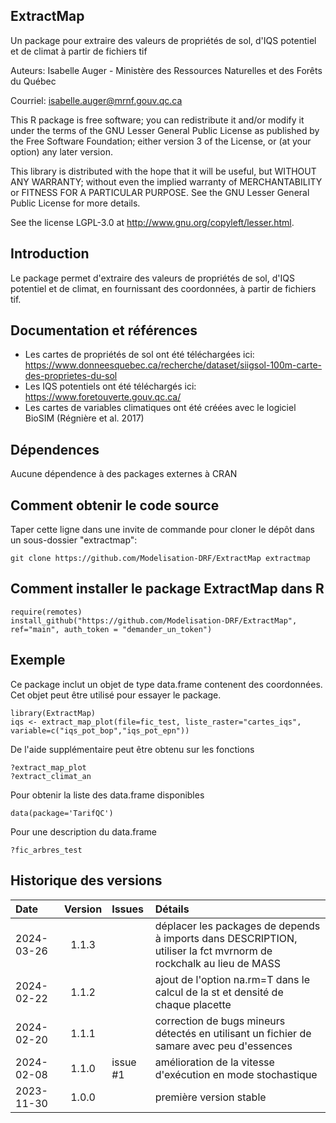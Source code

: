 ## ExtractMap

Un package pour extraire des valeurs de propriétés de sol, d'IQS potentiel et de climat à partir de fichiers tif

Auteurs: Isabelle Auger - Ministère des Ressources Naturelles et des Forêts du Québec

Courriel: isabelle.auger@mrnf.gouv.qc.ca

This R package is free software; you can redistribute it and/or modify it under the terms of the GNU Lesser General Public License as published by the Free Software Foundation; either version 3 of the License, or (at your option) any later version.

This library is distributed with the hope that it will be useful, but WITHOUT ANY WARRANTY; without even the implied warranty of MERCHANTABILITY or FITNESS FOR A PARTICULAR PURPOSE. See the GNU Lesser General Public License for more details.

See the license LGPL-3.0 at http://www.gnu.org/copyleft/lesser.html.

## Introduction
Le package permet d'extraire des valeurs de propriétés de sol, d'IQS potentiel et de climat, en fournissant des coordonnées, à partir de fichiers tif.

## Documentation et références
- Les cartes de propriétés de sol ont été téléchargées ici: https://www.donneesquebec.ca/recherche/dataset/siigsol-100m-carte-des-proprietes-du-sol
- Les IQS potentiels ont été téléchargés ici: https://www.foretouverte.gouv.qc.ca/
- Les cartes de variables climatiques ont été créées avec le logiciel BioSIM (Régnière et al. 2017)

## Dépendences
Aucune dépendence à des packages externes à CRAN

## Comment obtenir le code source
Taper cette ligne dans une invite de commande pour cloner le dépôt dans un sous-dossier "extractmap":

```{r eval=FALSE, echo=FALSE, message=FALSE, warning=FALSE}
git clone https://github.com/Modelisation-DRF/ExtractMap extractmap
```

## Comment installer le package ExtractMap dans R

```{r eval=FALSE, echo=FALSE, message=FALSE, warning=FALSE}
require(remotes)
install_github("https://github.com/Modelisation-DRF/ExtractMap", ref="main", auth_token = "demander_un_token")
```
## Exemple

Ce package inclut un objet de type data.frame contenent des coordonnées. Cet objet peut être utilisé pour essayer le package.

```{r eval=FALSE, echo=FALSE, message=FALSE, warning=FALSE}
library(ExtractMap)
iqs <- extract_map_plot(file=fic_test, liste_raster="cartes_iqs", variable=c("iqs_pot_bop","iqs_pot_epn"))
```
De l'aide supplémentaire peut être obtenu sur les fonctions
```{r eval=FALSE, echo=FALSE, message=FALSE, warning=FALSE}
?extract_map_plot
?extract_climat_an
```
Pour obtenir la liste des data.frame disponibles
```{r eval=FALSE, echo=FALSE, message=FALSE, warning=FALSE}
data(package='TarifQC')
```
Pour une description du data.frame
```{r eval=FALSE, echo=FALSE, message=FALSE, warning=FALSE}
?fic_arbres_test
```

## Historique des versions

| Date |  Version  | Issues |      Détails     |
|:-----|:---------:|:-------|:-----------------|
| 2024-03-26 | 1.1.3 |  | déplacer les packages de depends à imports dans DESCRIPTION, utiliser la fct mvrnorm de rockchalk au lieu de MASS |
| 2024-02-22 | 1.1.2 |  | ajout de l'option na.rm=T dans le calcul de la st et densité de chaque placette |
| 2024-02-20 | 1.1.1 |  | correction de bugs mineurs détectés en utilisant un fichier de samare avec peu d'essences |
| 2024-02-08 | 1.1.0 | issue #1  | amélioration de la vitesse d'exécution en mode stochastique |
| 2023-11-30 | 1.0.0 | | première version stable |
